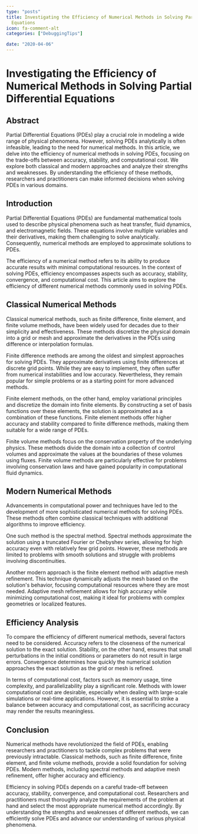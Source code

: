 ```yaml
---
type: "posts"
title: Investigating the Efficiency of Numerical Methods in Solving Partial Differential
  Equations
icon: fa-comment-alt
categories: ["DebuggingTips"]

date: "2020-04-06"
---
```




# Investigating the Efficiency of Numerical Methods in Solving Partial Differential Equations

## Abstract
Partial Differential Equations (PDEs) play a crucial role in modeling a wide range of physical phenomena. However, solving PDEs analytically is often infeasible, leading to the need for numerical methods. In this article, we delve into the efficiency of numerical methods in solving PDEs, focusing on the trade-offs between accuracy, stability, and computational cost. We explore both classical and modern approaches and analyze their strengths and weaknesses. By understanding the efficiency of these methods, researchers and practitioners can make informed decisions when solving PDEs in various domains.

## Introduction
Partial Differential Equations (PDEs) are fundamental mathematical tools used to describe physical phenomena such as heat transfer, fluid dynamics, and electromagnetic fields. These equations involve multiple variables and their derivatives, making them challenging to solve analytically. Consequently, numerical methods are employed to approximate solutions to PDEs.

The efficiency of a numerical method refers to its ability to produce accurate results with minimal computational resources. In the context of solving PDEs, efficiency encompasses aspects such as accuracy, stability, convergence, and computational cost. This article aims to explore the efficiency of different numerical methods commonly used in solving PDEs.

## Classical Numerical Methods
Classical numerical methods, such as finite difference, finite element, and finite volume methods, have been widely used for decades due to their simplicity and effectiveness. These methods discretize the physical domain into a grid or mesh and approximate the derivatives in the PDEs using difference or interpolation formulas.

Finite difference methods are among the oldest and simplest approaches for solving PDEs. They approximate derivatives using finite differences at discrete grid points. While they are easy to implement, they often suffer from numerical instabilities and low accuracy. Nevertheless, they remain popular for simple problems or as a starting point for more advanced methods.

Finite element methods, on the other hand, employ variational principles and discretize the domain into finite elements. By constructing a set of basis functions over these elements, the solution is approximated as a combination of these functions. Finite element methods offer higher accuracy and stability compared to finite difference methods, making them suitable for a wide range of PDEs.

Finite volume methods focus on the conservation property of the underlying physics. These methods divide the domain into a collection of control volumes and approximate the values at the boundaries of these volumes using fluxes. Finite volume methods are particularly effective for problems involving conservation laws and have gained popularity in computational fluid dynamics.

## Modern Numerical Methods
Advancements in computational power and techniques have led to the development of more sophisticated numerical methods for solving PDEs. These methods often combine classical techniques with additional algorithms to improve efficiency.

One such method is the spectral method. Spectral methods approximate the solution using a truncated Fourier or Chebyshev series, allowing for high accuracy even with relatively few grid points. However, these methods are limited to problems with smooth solutions and struggle with problems involving discontinuities.

Another modern approach is the finite element method with adaptive mesh refinement. This technique dynamically adjusts the mesh based on the solution's behavior, focusing computational resources where they are most needed. Adaptive mesh refinement allows for high accuracy while minimizing computational cost, making it ideal for problems with complex geometries or localized features.

## Efficiency Analysis
To compare the efficiency of different numerical methods, several factors need to be considered. Accuracy refers to the closeness of the numerical solution to the exact solution. Stability, on the other hand, ensures that small perturbations in the initial conditions or parameters do not result in large errors. Convergence determines how quickly the numerical solution approaches the exact solution as the grid or mesh is refined.

In terms of computational cost, factors such as memory usage, time complexity, and parallelizability play a significant role. Methods with lower computational cost are desirable, especially when dealing with large-scale simulations or real-time applications. However, it is essential to strike a balance between accuracy and computational cost, as sacrificing accuracy may render the results meaningless.

## Conclusion
Numerical methods have revolutionized the field of PDEs, enabling researchers and practitioners to tackle complex problems that were previously intractable. Classical methods, such as finite difference, finite element, and finite volume methods, provide a solid foundation for solving PDEs. Modern methods, including spectral methods and adaptive mesh refinement, offer higher accuracy and efficiency.

Efficiency in solving PDEs depends on a careful trade-off between accuracy, stability, convergence, and computational cost. Researchers and practitioners must thoroughly analyze the requirements of the problem at hand and select the most appropriate numerical method accordingly. By understanding the strengths and weaknesses of different methods, we can efficiently solve PDEs and advance our understanding of various physical phenomena.